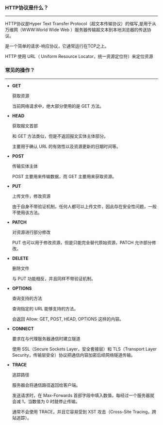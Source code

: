 ### **HTTP协议是什么？**
---

HTTP协议是Hyper Text Transfer Protocol（超文本传输协议）的缩写,是用于从万维网（WWW:World Wide Web ）服务器传输超文本到本地浏览器的传送协议。

是一个简单的请求-响应协议，它通常运行在TCP之上。

HTTP 使用 URL（ Uniform Resource Locator，统一资源定位符）来定位资源

### **常见的操作？**
---

- **GET**

    获取资源

    当前网络请求中，绝大部分使用的是 GET 方法。

- **HEAD**

    获取报文首部

    和 GET 方法类似，但是不返回报文实体主体部分。

    主要用于确认 URL 的有效性以及资源更新的日期时间等。

- **POST**

    传输实体主体

    POST 主要用来传输数据，而 GET 主要用来获取资源。


- **PUT**

    上传文件，修改资源

    由于自身不带验证机制，任何人都可以上传文件，因此存在安全性问题，一般不使用该方法。


- **PATCH**

    对资源进行部分修改

    PUT 也可以用于修改资源，但是只能完全替代原始资源，PATCH 允许部分修改。


- **DELETE**

    删除文件

    与 PUT 功能相反，并且同样不带验证机制。


- **OPTIONS**

    查询支持的方法

    查询指定的 URL 能够支持的方法。

    会返回 Allow: GET, POST, HEAD, OPTIONS 这样的内容。


- **CONNECT**

    要求在与代理服务器通信时建立隧道

    使用 SSL（Secure Sockets Layer，安全套接层）和 TLS（Transport Layer Security，传输层安全）协议把通信内容加密后经网络隧道传输。


- **TRACE**

    追踪路径

    服务器会将通信路径返回给客户端。

    发送请求时，在 Max-Forwards 首部字段中填入数值，每经过一个服务器就会减 1，当数值为 0 时就停止传输。

    通常不会使用 TRACE，并且它容易受到 XST 攻击（Cross-Site Tracing，跨站追踪）。